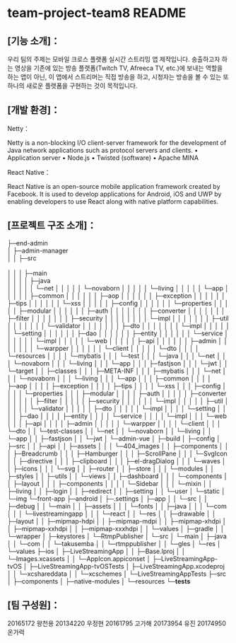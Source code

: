 team-project-team8 README
=========================

[기능 소개]：
-----------
우리 팀의 주제는 모바일 크로스 플랫폼 실시간 스트리밍 앱 제작입니다. 송출하고자 하는 영상을 기존에 있는 방송 플랫폼(Twitch TV, Afreeca TV, etc.)에 보내는 역할을 하는 앱이 아닌, 이 앱에서 스트리머는 직접 방송을 하고, 시청자는 방송을 볼 수 있는 또 하나의 새로운 플랫폼을 구현하는 것이 목적입니다.


[개발 환경]：
------------

Netty：

Netty is a non-blocking I/O client-server framework for the development of Java network applications such as protocol servers and clients. 
•	Application server
•	Node.js
•	Twisted (software)
•	Apache MINA


React Native：

React Native is an open-source mobile application framework created by Facebook. It is used to develop applications for Android, iOS and UWP by enabling developers to use React along with native platform capabilities.


[프로젝트 구조 소개]：
--------------------

├─end-admin<br> 
│  ├─admin-manager<br> 
│  │  ├─src<br> <br>
│  │  │  ├─main<br> 
│  │  │  │  ├─java<br> 
│  │  │  │  │  └─net
│  │  │  │  │      └─novaborn
│  │  │  │  │          └─living
│  │  │  │  │              └─app
│  │  │  │  │                  ├─common
│  │  │  │  │                  │  ├─aop
│  │  │  │  │                  │  ├─exception
│  │  │  │  │                  │  ├─tips
│  │  │  │  │                  │  └─xss
│  │  │  │  │                  ├─config
│  │  │  │  │                  │  └─properties
│  │  │  │  │                  ├─modular
│  │  │  │  │                  │  ├─auth
│  │  │  │  │                  │  │  ├─converter
│  │  │  │  │                  │  │  ├─filter
│  │  │  │  │                  │  │  ├─security
│  │  │  │  │                  │  │  │  └─impl
│  │  │  │  │                  │  │  ├─util
│  │  │  │  │                  │  │  └─validator
│  │  │  │  │                  │  │      ├─dto
│  │  │  │  │                  │  │      └─impl
│  │  │  │  │                  │  └─setting
│  │  │  │  │                  │      ├─dao
│  │  │  │  │                  │      ├─entity
│  │  │  │  │                  │      └─service
│  │  │  │  │                  │          └─impl
│  │  │  │  │                  └─web
│  │  │  │  │                      ├─api
│  │  │  │  │                      │  ├─admin
│  │  │  │  │                      │  │  └─warpper
│  │  │  │  │                      │  └─client
│  │  │  │  │                      └─dto
│  │  │  │  └─resources
│  │  │  │      └─mybatis
│  │  │  └─test
│  │  │      └─java
│  │  │          └─net
│  │  │              └─novaborn
│  │  │                  └─living
│  │  │                      └─app
│  │  │                          ├─fastjson
│  │  │                          └─jwt
│  │  └─target
│  │      ├─classes
│  │      │  ├─META-INF
│  │      │  ├─mybatis
│  │      │  └─net
│  │      │      └─novaborn
│  │      │          └─living
│  │      │              └─app
│  │      │                  ├─common
│  │      │                  │  ├─aop
│  │      │                  │  ├─exception
│  │      │                  │  ├─tips
│  │      │                  │  └─xss
│  │      │                  ├─config
│  │      │                  │  └─properties
│  │      │                  ├─modular
│  │      │                  │  ├─auth
│  │      │                  │  │  ├─converter
│  │      │                  │  │  ├─filter
│  │      │                  │  │  ├─security
│  │      │                  │  │  │  └─impl
│  │      │                  │  │  ├─util
│  │      │                  │  │  └─validator
│  │      │                  │  │      ├─dto
│  │      │                  │  │      └─impl
│  │      │                  │  └─setting
│  │      │                  │      ├─dao
│  │      │                  │      ├─entity
│  │      │                  │      └─service
│  │      │                  │          └─impl
│  │      │                  └─web
│  │      │                      ├─api
│  │      │                      │  ├─admin
│  │      │                      │  │  └─warpper
│  │      │                      │  └─client
│  │      │                      └─dto
│  │      └─test-classes
│  │          └─net
│  │              └─novaborn
│  │                  └─living
│  │                      └─app
│  │                          ├─fastjson
│  │                          └─jwt
│  └─admin-vue
│      ├─build
│      ├─config
│      ├─src
│      │  ├─api
│      │  ├─assets
│      │  │  └─404_images
│      │  ├─components
│      │  │  ├─Breadcrumb
│      │  │  ├─Hamburger
│      │  │  ├─ScrollPane
│      │  │  └─SvgIcon
│      │  ├─directive
│      │  │  ├─clipboard
│      │  │  ├─el-dragDialog
│      │  │  └─waves
│      │  ├─icons
│      │  │  └─svg
│      │  ├─router
│      │  ├─store
│      │  │  └─modules
│      │  ├─styles
│      │  ├─utils
│      │  └─views
│      │      ├─dashboard
│      │      │  └─components
│      │      ├─layout
│      │      │  ├─components
│      │      │  │  └─Sidebar
│      │      │  └─mixin
│      │      ├─living
│      │      ├─login
│      │      ├─redirect
│      │      ├─setting
│      │      └─user
│      └─static
│          └─img
└─front-app
    ├─android
    │  ├─.settings
    │  ├─app
    │  │  └─src
    │  │      ├─debug
    │  │      └─main
    │  │          ├─assets
    │  │          │  └─fonts
    │  │          ├─java
    │  │          │  └─com
    │  │          │      └─livestreamingapp
    │  │          │          └─react
    │  │          └─res
    │  │              ├─drawable
    │  │              ├─layout
    │  │              ├─mipmap-hdpi
    │  │              ├─mipmap-mdpi
    │  │              ├─mipmap-xhdpi
    │  │              ├─mipmap-xxhdpi
    │  │              ├─mipmap-xxxhdpi
    │  │              └─values
    │  ├─gradle
    │  │  └─wrapper
    │  ├─keystores
    │  └─RtmpPublisher
    │      └─src
    │          └─main
    │              ├─java
    │              │  └─com
    │              │      └─takusemba
    │              │          └─rtmppublisher
    │              │              └─gles
    │              └─res
    │                  └─values
    ├─ios
    │  ├─LiveStreamingApp
    │  │  ├─Base.lproj
    │  │  └─Images.xcassets
    │  │      └─AppIcon.appiconset
    │  ├─LiveStreamingApp-tvOS
    │  ├─LiveStreamingApp-tvOSTests
    │  ├─LiveStreamingApp.xcodeproj
    │  │  └─xcshareddata
    │  │      └─xcschemes
    │  └─LiveStreamingAppTests
    ├─src
    │  ├─components
    │  ├─native-modules
    │  └─resources
    └─__tests__


[팀 구성원]：
-----------

20165172 왕천용
20134220 우정현
20161795 고가해
20173954 유진
20174950 온가력


